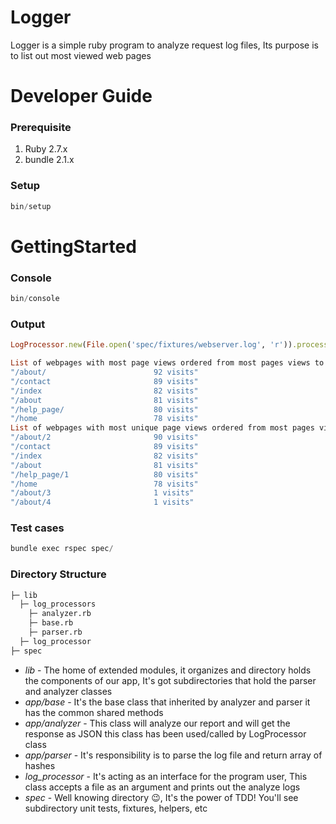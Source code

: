 # Logger

Logger is a simple ruby program to analyze request log files, Its purpose is to list out most viewed web pages

# Developer Guide

### Prerequisite

1. Ruby 2.7.x
2. bundle 2.1.x

### Setup

```powershell
bin/setup
```

# GettingStarted

### Console

```powershell
bin/console
```
### Output
```ruby
LogProcessor.new(File.open('spec/fixtures/webserver.log', 'r')).process

List of webpages with most page views ordered from most pages views to less page views
"/about/                        92 visits"
"/contact                       89 visits"
"/index                         82 visits"
"/about                         81 visits"
"/help_page/                    80 visits"
"/home                          78 visits"
List of webpages with most unique page views ordered from most pages views to less page views
"/about/2                       90 visits"
"/contact                       89 visits"
"/index                         82 visits"
"/about                         81 visits"
"/help_page/1                   80 visits"
"/home                          78 visits"
"/about/3                       1 visits"
"/about/4                       1 visits"
```

### Test cases

```powershell
bundle exec rspec spec/
```
### Directory Structure

```sh
├─ lib
  ├─ log_processors
    ├─ analyzer.rb
    ├─ base.rb
    ├─ parser.rb
  ├─ log_processor
├─ spec
```

- *lib* - The home of extended modules, it organizes and directory holds the components of our app, It's got subdirectories that hold the parser and analyzer classes
- *app/base* - It's the base class that inherited by analyzer and parser it has the common shared methods
- *app/analyzer* - This class will analyze our report and will get the response as JSON this class has been used/called by LogProcessor class
- *app/parser* - It's responsibility is to parse the log file and return array of hashes
- *log_processor* - It's acting as an interface for the program user, This class accepts a file as an argument and prints out the analyze logs
- *spec* - Well knowing directory :wink:, It's the power of TDD! You'll see subdirectory unit tests, fixtures, helpers, etc